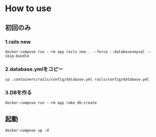# How to use

## 初回のみ
### 1.rails new
```
docker-compose run --rm app rails new . --force --database=mysql --skip-bundle
```

### 2.database.ymlをコピー
```
cp .containers/rails/config/database.yml rails/config/database.yml
```

### 3.DBを作る
```
docker-compose run --rm app rake db:create
```

## 起動
```
docker-compose up -d
```